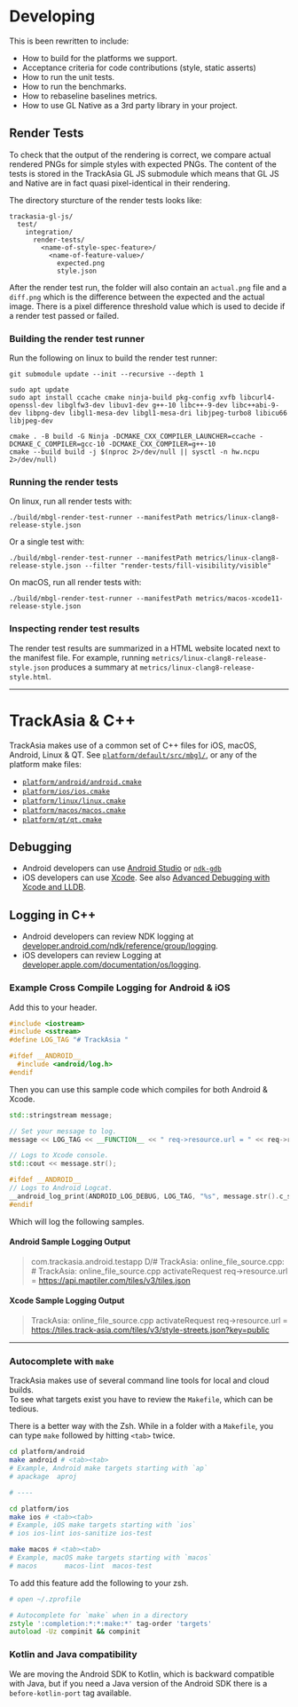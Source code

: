 # Developing

This is been rewritten to include:

- How to build for the platforms we support.
- Acceptance criteria for code contributions (style, static asserts)
- How to run the unit tests.
- How to run the benchmarks.
- How to rebaseline baselines metrics.
- How to use GL Native as a 3rd party library in your project.

## Render Tests

To check that the output of the rendering is correct, we compare actual rendered PNGs for simple styles with expected PNGs. The content of the tests is stored in the TrackAsia GL JS submodule which means that GL JS and Native are in fact quasi pixel-identical in their rendering.

The directory sturcture of the render tests looks like:

```
trackasia-gl-js/
  test/
    integration/
      render-tests/
        <name-of-style-spec-feature>/
          <name-of-feature-value>/
            expected.png
            style.json
```

After the render test run, the folder will also contain an `actual.png` file and a `diff.png` which is the difference between the expected and the actual image. There is a pixel difference threshold value which is used to decide if a render test passed or failed.

### Building the render test runner

Run the following on linux to build the render test runner:

```
git submodule update --init --recursive --depth 1

sudo apt update
sudo apt install ccache cmake ninja-build pkg-config xvfb libcurl4-openssl-dev libglfw3-dev libuv1-dev g++-10 libc++-9-dev libc++abi-9-dev libpng-dev libgl1-mesa-dev libgl1-mesa-dri libjpeg-turbo8 libicu66 libjpeg-dev

cmake . -B build -G Ninja -DCMAKE_CXX_COMPILER_LAUNCHER=ccache -DCMAKE_C_COMPILER=gcc-10 -DCMAKE_CXX_COMPILER=g++-10
cmake --build build -j $(nproc 2>/dev/null || sysctl -n hw.ncpu 2>/dev/null)
```


### Running the render tests

On linux, run all render tests with:

```
./build/mbgl-render-test-runner --manifestPath metrics/linux-clang8-release-style.json
```

Or a single test with:

```
./build/mbgl-render-test-runner --manifestPath metrics/linux-clang8-release-style.json --filter "render-tests/fill-visibility/visible"
```

On macOS, run all render tests with:

```
./build/mbgl-render-test-runner --manifestPath metrics/macos-xcode11-release-style.json
```

### Inspecting render test results

The render test results are summarized in a HTML website located next to the manifest file. For example, running `metrics/linux-clang8-release-style.json` produces a summary at `metrics/linux-clang8-release-style.html`.

---

# TrackAsia & C++

TrackAsia makes use of a common set of C++ files for iOS, macOS, Android, Linux & QT.  See [`platform/default/src/mbgl/`](`platform/default/src/mbgl/`), 
or any of the platform make files:

* [`platform/android/android.cmake`](platform/android/android.cmake)
* [`platform/ios/ios.cmake`](platform/ios/ios.cmake)
* [`platform/linux/linux.cmake`](platform/linux/linux.cmake)
* [`platform/macos/macos.cmake`](platform/macos/macos.cmake)
* [`platform/qt/qt.cmake`](platform/qt/qt.cmake)

## Debugging

* Android developers can use [Android Studio](https://developer.android.com/studio/debug) or [`ndk-gdb`](https://developer.android.com/ndk/guides/ndk-gdb)
* iOS developers can use [Xcode](https://developer.apple.com/support/debugging/).  See also [Advanced Debugging with Xcode and LLDB](https://developer.apple.com/videos/play/wwdc2018/412/).

## Logging in C++

* Android developers can review NDK logging at [developer.android.com/ndk/reference/group/logging](https://developer.android.com/ndk/reference/group/logging).
* iOS developers can review Logging at [developer.apple.com/documentation/os/logging](https://developer.apple.com/documentation/os/logging).

### Example Cross Compile Logging for Android & iOS

Add this to your header.

```c++
#include <iostream>
#include <sstream>
#define LOG_TAG "# TrackAsia "

#ifdef __ANDROID__
  #include <android/log.h>
#endif
```

Then you can use this sample code which compiles for both Android & Xcode.

```c++
std::stringstream message;

// Set your message to log.
message << LOG_TAG << __FUNCTION__ << " req->resource.url = " << req->resource.url << std::endl;

// Logs to Xcode console.
std::cout << message.str();

#ifdef __ANDROID__
// Logs to Android Logcat.
__android_log_print(ANDROID_LOG_DEBUG, LOG_TAG, "%s", message.str().c_str());
#endif
```

Which will log the following samples.

#### Android Sample Logging Output

> com.trackasia.android.testapp D/# TrackAsia: online_file_source.cpp: # TrackAsia: online_file_source.cpp activateRequest req->resource.url = https://api.maptiler.com/tiles/v3/tiles.json

#### Xcode Sample Logging Output

> TrackAsia: online_file_source.cpp activateRequest req->resource.url = https://tiles.track-asia.com/tiles/v3/style-streets.json?key=public

---

### Autocomplete with `make`

TrackAsia makes use of several command line tools for local and cloud builds.  
To see what targets exist you have to review the `Makefile`, which can be tedious.

There is a better way with the Zsh.  While in a folder with a `Makefile`, you can type `make` followed by hitting `<tab>` twice.


```zsh
cd platform/android
make android # <tab><tab>
# Example, Android make targets starting with `ap`
# apackage  aproj

# ----

cd platform/ios
make ios # <tab><tab>
# Example, iOS make targets starting with `ios`
# ios ios-lint ios-sanitize ios-test

make macos # <tab><tab>
# Example, macOS make targets starting with `macos`
# macos       macos-lint  macos-test
```

To add this feature add the following to your zsh.

```zsh
# open ~/.zprofile

# Autocomplete for `make` when in a directory 
zstyle ':completion:*:*:make:*' tag-order 'targets'
autoload -Uz compinit && compinit
```

### Kotlin and Java compatibility
We are moving the Android SDK to Kotlin, which is backward compatible with Java, but if you need a Java version of the Android SDK there is a `before-kotlin-port` tag available.
